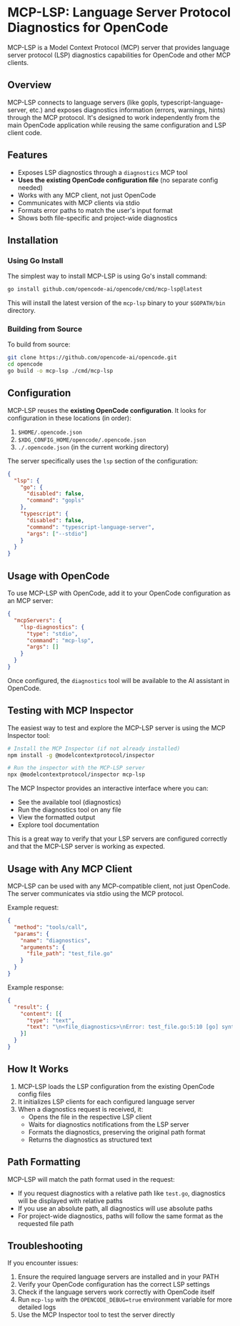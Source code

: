 # MCP-LSP: Language Server Protocol Diagnostics for OpenCode

MCP-LSP is a Model Context Protocol (MCP) server that provides language server protocol (LSP) diagnostics capabilities for OpenCode and other MCP clients.

## Overview

MCP-LSP connects to language servers (like gopls, typescript-language-server, etc.) and exposes diagnostics information (errors, warnings, hints) through the MCP protocol. It's designed to work independently from the main OpenCode application while reusing the same configuration and LSP client code.

## Features

- Exposes LSP diagnostics through a `diagnostics` MCP tool
- **Uses the existing OpenCode configuration file** (no separate config needed)
- Works with any MCP client, not just OpenCode
- Communicates with MCP clients via stdio
- Formats error paths to match the user's input format
- Shows both file-specific and project-wide diagnostics

## Installation

### Using Go Install

The simplest way to install MCP-LSP is using Go's install command:

```bash
go install github.com/opencode-ai/opencode/cmd/mcp-lsp@latest
```

This will install the latest version of the `mcp-lsp` binary to your `$GOPATH/bin` directory.

### Building from Source

To build from source:

```bash
git clone https://github.com/opencode-ai/opencode.git
cd opencode
go build -o mcp-lsp ./cmd/mcp-lsp
```

## Configuration

MCP-LSP reuses the **existing OpenCode configuration**. It looks for configuration in these locations (in order):

1. `$HOME/.opencode.json`
2. `$XDG_CONFIG_HOME/opencode/.opencode.json` 
3. `./.opencode.json` (in the current working directory)

The server specifically uses the `lsp` section of the configuration:

```json
{
  "lsp": {
    "go": {
      "disabled": false,
      "command": "gopls"
    },
    "typescript": {
      "disabled": false,
      "command": "typescript-language-server",
      "args": ["--stdio"]
    }
  }
}
```

## Usage with OpenCode

To use MCP-LSP with OpenCode, add it to your OpenCode configuration as an MCP server:

```json
{
  "mcpServers": {
    "lsp-diagnostics": {
      "type": "stdio",
      "command": "mcp-lsp",
      "args": []
    }
  }
}
```

Once configured, the `diagnostics` tool will be available to the AI assistant in OpenCode.

## Testing with MCP Inspector

The easiest way to test and explore the MCP-LSP server is using the MCP Inspector tool:

```bash
# Install the MCP Inspector (if not already installed)
npm install -g @modelcontextprotocol/inspector

# Run the inspector with the MCP-LSP server
npx @modelcontextprotocol/inspector mcp-lsp
```

The MCP Inspector provides an interactive interface where you can:
- See the available tool (diagnostics)
- Run the diagnostics tool on any file
- View the formatted output
- Explore tool documentation

This is a great way to verify that your LSP servers are configured correctly and that the MCP-LSP server is working as expected.

## Usage with Any MCP Client

MCP-LSP can be used with any MCP-compatible client, not just OpenCode. The server communicates via stdio using the MCP protocol.

Example request:
```json
{
  "method": "tools/call",
  "params": {
    "name": "diagnostics",
    "arguments": {
      "file_path": "test_file.go"
    }
  }
}
```

Example response:
```json
{
  "result": {
    "content": [{
      "type": "text",
      "text": "\n<file_diagnostics>\nError: test_file.go:5:10 [go] syntax error: unexpected if, expecting expression\n</file_diagnostics>\n\n<project_diagnostics>\nWarn: another_file.go:12:5 [go] unused variable: x\n</project_diagnostics>\n\n<diagnostic_summary>\nCurrent file: 1 errors, 0 warnings\nProject: 0 errors, 1 warnings\n</diagnostic_summary>\n"
    }]
  }
}
```

## How It Works

1. MCP-LSP loads the LSP configuration from the existing OpenCode config files
2. It initializes LSP clients for each configured language server
3. When a diagnostics request is received, it:
   - Opens the file in the respective LSP client
   - Waits for diagnostics notifications from the LSP server
   - Formats the diagnostics, preserving the original path format
   - Returns the diagnostics as structured text

## Path Formatting

MCP-LSP will match the path format used in the request:

- If you request diagnostics with a relative path like `test.go`, diagnostics will be displayed with relative paths
- If you use an absolute path, all diagnostics will use absolute paths
- For project-wide diagnostics, paths will follow the same format as the requested file path

## Troubleshooting

If you encounter issues:

1. Ensure the required language servers are installed and in your PATH
2. Verify your OpenCode configuration has the correct LSP settings
3. Check if the language servers work correctly with OpenCode itself
4. Run `mcp-lsp` with the `OPENCODE_DEBUG=true` environment variable for more detailed logs
5. Use the MCP Inspector tool to test the server directly